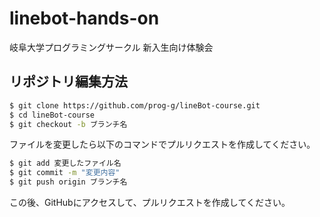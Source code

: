 
# linebot-hands-on
岐阜大学プログラミングサークル 新入生向け体験会

## リポジトリ編集方法
``` bash
$ git clone https://github.com/prog-g/lineBot-course.git
$ cd lineBot-course
$ git checkout -b ブランチ名
```

ファイルを変更したら以下のコマンドでプルリクエストを作成してください。
``` bash
$ git add 変更したファイル名
$ git commit -m "変更内容"
$ git push origin ブランチ名
```
この後、GitHubにアクセスして、プルリクエストを作成してください。
